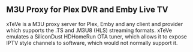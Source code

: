 ## M3U Proxy for Plex DVR and Emby Live TV

xTeVe is a M3U proxy server for Plex, Emby and any client and provider which supports the .TS and .M3U8 (HLS) streaming formats. xTeVe emulates a SiliconDust HDHomeRun OTA tuner, which allows it to expose IPTV style channels to software, which would not normally support it.